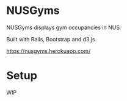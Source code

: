 # NUSGyms
NUSGyms displays gym occupancies in NUS.

Built with Rails, Bootstrap and d3.js

https://nusgyms.herokuapp.com/

# Setup
WIP
